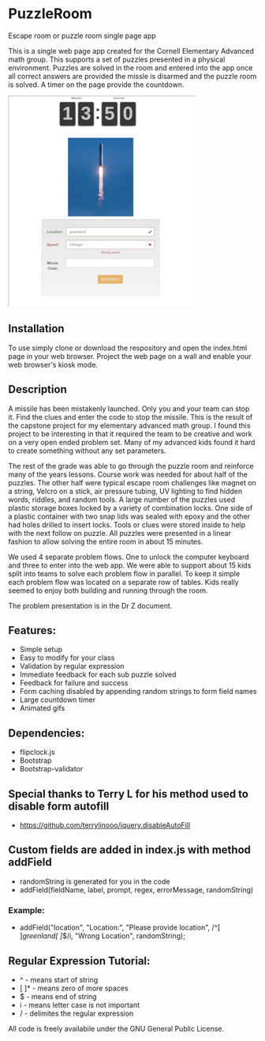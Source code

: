 # PuzzleRoom
Escape room or puzzle room single page app

This is a single web page app created for the Cornell Elementary Advanced math group. This supports a set of puzzles presented in a physical environment. Puzzles are solved in the room and entered into the app once all correct answers are provided the missle is disarmed and the puzzle room is solved. A timer on the page provide the countdown.

![Sample Image](images/Sample.jpg "Sample Page")

## Installation 
To use simply clone or download the respository and open the index.html page in your web browser. Project the web page on a wall and enable your web browser's kiosk mode. 

## Description

A missile has been mistakenly launched. Only you and your team can stop it. Find the clues and enter the code to stop the missile. This is the result of the capstone project for my elementary advanced math group. I found this project to be interesting in that it required the team to be creative and work on a very open ended problem set. Many of my advanced kids found it hard to create something without any set parameters. 

The rest of the grade was able to go through the puzzle room and reinforce many of the years lessons. Course work was needed for about half of the puzzles. The other half were typical escape room challenges like magnet on a string, Velcro on a stick, air pressure tubing, UV lighting to find hidden words, riddles, and random tools. A large number of the puzzles used plastic storage boxes locked by a variety of combination locks. One side of a plastic container with two snap lids was sealed with epoxy and the other had holes drilled to insert locks. Tools or clues were stored inside to help with the next follow on puzzle. All puzzles were presented in a linear fashion to allow solving the entire room in about 15 minutes.

We used 4 separate problem flows. One to unlock the computer keyboard and three to enter into the web app. We were able to support about 15 kids split into teams to solve each problem flow in parallel. To keep it simple each problem flow was located on a separate row of tables. Kids really seemed to enjoy both building and running through the room. 

The problem presentation is in the Dr Z document. 

## Features:
* Simple setup
* Easy to modify for your class
* Validation by regular expression
* Immediate feedback for each sub puzzle solved
* Feedback for failure and success
* Form caching disabled by appending random strings to form field names
* Large countdown timer
* Animated gifs

## Dependencies:
* flipclock.js
* Bootstrap
* Bootstrap-validator

## Special thanks to Terry L for his method used to disable form autofill
* https://github.com/terrylinooo/jquery.disableAutoFill

## Custom fields are added in index.js with method addField
*  randomString is generated for you in the code
*  addField(fieldName, label, prompt, regex, errorMessage, randomString)
  
### Example:
*  addField("location", "Location:", "Please provide location",
            /^[ ]*greenland[ ]*$/i, "Wrong Location", randomString);
            
## Regular Expression Tutorial:
*    ^ - means start of string
*    [ ]* - means zero of more spaces
*    $ - means end of string
*    i - means letter case is not important
*    / - delimites the regular expression

All code is freely availabile under the GNU General Public License.
